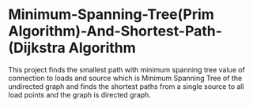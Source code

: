 # Minimum-Spanning-Tree(Prim Algorithm)-And-Shortest-Path-(Dijkstra Algorithm
 This project finds the smallest path with minimum spanning tree value of connection to loads and source which is Minimum Spanning Tree of the undirected graph and  finds the shortest paths from a single source to all load points and the graph is directed graph.
